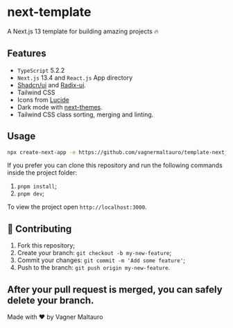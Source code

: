 # next-template

A Next.js 13 template for building amazing projects 🔥

## Features

- `TypeScript` 5.2.2
- `Next.js` 13.4 and `React.js` App directory
- [Shadcn/ui](https://ui.shadcn.com) and [Radix-ui](https://radix-ui.com).
- Tailwind CSS
- Icons from [Lucide](https://lucide.dev)
- Dark mode with [next-themes](https://github.com/pacocoursey/next-themes).
- Tailwind CSS class sorting, merging and linting.

## Usage

```bash
npx create-next-app -e https://github.com/vagnermaltauro/template-nextjs13
```

If you prefer you can clone this repository and run the following commands inside the project folder:

1. `pnpm install`;
2. `pnpm dev`;

To view the project open `http://localhost:3000`.

## 🤝 Contributing

1. Fork this repository;
2. Create your branch: `git checkout -b my-new-feature`;
3. Commit your changes: `git commit -m 'Add some feature'`;
4. Push to the branch: `git push origin my-new-feature`.

## **After your pull request is merged**, you can safely delete your branch.

Made with ♥ by Vagner Maltauro
